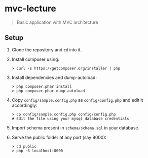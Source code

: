 # mvc-lecture

> Basic application with MVC architecture

## Setup

1. Clone the repository and `cd` into it.

1. Install composer using:
    ```console
    > curl -s https://getcomposer.org/installer | php
    ```

1. Install dependencies and dump-autoload:
    ```console
    > php composer.phar install
    > php composer.phar dump-autoload
    ```

1. Copy `config/sample.config.php` as `config/config.php` and edit it accordingly:
    ```console
    > cp config/sample.config.php config/config.php
    # Edit the file using your mysql database credentials
    ```

1. Import schema present in `schema/schema.sql` in your database.

1. Serve the public folder at any port (say 8000):
    ```console
	> cd public
    > php -S localhost:8000
    ```

